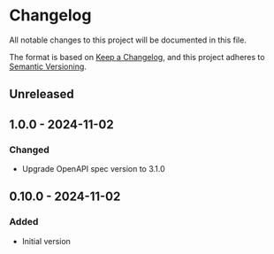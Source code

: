 # Changelog

All notable changes to this project will be documented in this file.

The format is based on [Keep a Changelog](https://keepachangelog.com/en/1.0.0/),
and this project adheres to [Semantic Versioning](https://semver.org/spec/v2.0.0.html).

## Unreleased

## 1.0.0 - 2024-11-02
### Changed
- Upgrade OpenAPI spec version to 3.1.0

## 0.10.0 - 2024-11-02
### Added
- Initial version
